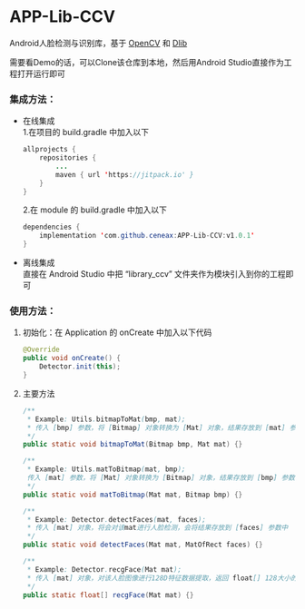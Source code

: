# APP-Lib-CCV
Android人脸检测与识别库，基于 [OpenCV](https://github.com/opencv/opencv) 和 [Dlib](https://github.com/davisking/dlib)

需要看Demo的话，可以Clone该仓库到本地，然后用Android Studio直接作为工程打开运行即可

### 集成方法：
 - 在线集成<br/>
   1.在项目的 build.gradle 中加入以下
	``` java
	allprojects {
		repositories {
			...
			maven { url 'https://jitpack.io' }
		}
	}
	```
   2.在 module 的 build.gradle 中加入以下
	``` java
	dependencies {
		implementation 'com.github.ceneax:APP-Lib-CCV:v1.0.1'
	}
	```

 - 离线集成<br/>
   直接在 Android Studio 中把 “library_ccv” 文件夹作为模块引入到你的工程即可

### 使用方法：

 1. 初始化：在 Application 的 onCreate 中加入以下代码
    ``` java
    @Override
    public void onCreate() {
        Detector.init(this);
    }
    ```

 2. 主要方法
    ``` java
    /**
     * Example: Utils.bitmapToMat(bmp, mat);
     * 传入 [bmp] 参数，将 [Bitmap] 对象转换为 [Mat] 对象，结果存放到 [mat] 参数中
     */
    public static void bitmapToMat(Bitmap bmp, Mat mat) {}
    
    /**
     * Example: Utils.matToBitmap(mat, bmp);
     传入 [mat] 参数，将 [Mat] 对象转换为 [Bitmap] 对象，结果存放到 [bmp] 参数中
     */
    public static void matToBitmap(Mat mat, Bitmap bmp) {}
    
    /**
     * Example: Detector.detectFaces(mat, faces);
     * 传入 [mat] 对象，将会对该mat进行人脸检测，会将结果存放到 [faces] 参数中
     */
    public static void detectFaces(Mat mat, MatOfRect faces) {}
    
    /**
     * Example: Detector.recgFace(Mat mat);
     * 传入 [mat] 对象，对该人脸图像进行128D特征数据提取，返回 float[] 128大小的数组
     */
    public static float[] recgFace(Mat mat) {}
    ```
